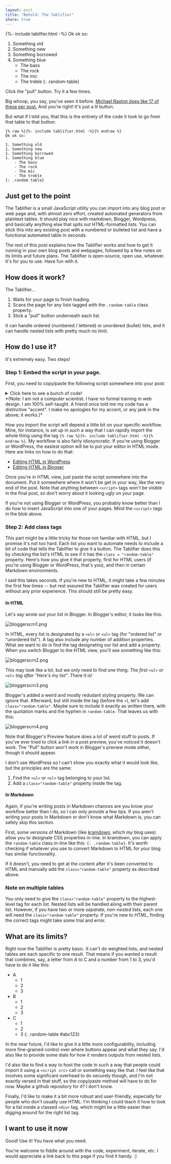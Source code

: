 ```yaml
---
layout: post
title: "Behold: The Tablifier"
share: true
---
```

{%- include tablifier.html -%}
Ok ok so:

1. Something old
1. Something new
1. Something borrowed
1. Something blue
	- The bass
	- The rock
	- The mic
	- The treble
{: .random-table}

Click the "pull" button. Try it a few times.

Big whoop, you say, you've seen it before. [Michael Raston does like 17 of these per post.](http://lizardmandiaries.blogspot.com/) And you're right! It's just a lil button.

But what if I told you, that this is the entirety of the code it took to go from that table to that button:

```
{% raw %}{%- include tablifier.html -%}{% endraw %}
Ok ok so:

1. Something old
1. Something new
1. Something borrowed
1. Something blue
	- The bass
	- The rock
	- The mic
	- The treble
{: .random table}
```

## Just get to the point
The Tablifier is a small JavaScript utility you can import into any blog post or web page and, with almost zero effort, created automated generators from plaintext tables. It should play nice with markdown, Blogger, Wordpress, and basically anything else that spits out HTML-formatted lists. You can stick this into any existing post with a numbered or bulleted list and have a functional automated table in seconds.

The rest of this post explains how the Tablifier works and how to get it running in your own blog posts and webpages, followed by a few notes on its limits and future plans. The Tablifier is open-source, open use, whatever. It's for you to use. Have fun with it.

## How does it work?
The Tablifier...
1. Waits for your page to finish loading.
2. Scans the page for any lists tagged with the `.random-table` class property.
3. Stick a "pull" button underneath each list.

It can handle ordered (numbered / lettered) or unordered (bullet) lists, and it can handle nested lists with pretty much no limit.

## How do I use it?
It's extremely easy. Two steps!

### Step 1: Embed the script in your page.
First, you need to copy/paste the following script somewhere into your post:
<details>
 <summary>Click here to see a bunch of code!</summary>
 <p>
 <code><script>
	class Table {
		static separator = ": ";
		
		constructor(list, name = false) {
			this.name = name;
			this.list = this.populateList(list); //nodeList
		}

		populateList(list) {
			let node = list;
			let arr = false;
			if (["UL","OL"].includes(node.tagName)) {
				arr = [];
				for (let x of node.children) {
					if (x.children.length == 0) {
						arr.push(x.innerHTML);
					} else {
						let newName = false;
						if (x.tagName == "LI") {
							newName = x.innerHTML.replace(/\s/g, " ").match(/(.+)?(<ul>|<ol>)/im)[1].trim();
						}
						arr.push(new Table(x.querySelector("ul,ol"),newName));
					}
				}
			}
			return arr;
		}

		pull() {
			let len = this.list.length;
			let list = this.list;
			let e = list[Math.floor(Math.random() * len)];
			if (e instanceof Table) {
				return ("" + ((e.name && e.name + Table.separator )|| "") + e.pull());
			} else return e;
		}
	}

	const Tables = {
		count:0
	};

	window.onload = (event) => {
		document.querySelectorAll(".random-table").forEach(
			function(node) {
				let id;
				if (!node.id) {
					node.id = "_UNASSIGNED_"+(++Tables.count);
				}
				id = node.id;
				Tables[id] = new Table(node);
				Tables[id]._button = `
					<p>
					<button onclick="document.getElementById('${id}_readout').innerHTML = Tables['${id}'].pull();">Pull</button> 
					<span id="${id}_readout"></span>
					</p>`;
				document.getElementById(id).outerHTML += Tables[id]._button;
			}
		);
	};
</script></code>
 </p>
 </details>
*(Note: I am not a computer scientist. I have no formal training in web design. I am 100% self-taught. A friend once told me my code has a distinctive "accent". I make no apologies for my accent, or any jank in the above; it works.)*

How you import the script will depend a little bit on your specific workflow. Mine, for instance, is set up in such a way that I can rapidly import the whole thing using the tag `{% raw %}{%- include tablifier.html -%}{% endraw %}`. My workflow is also fairly idiosyncratic. If you're using Blogger or WordPress, the easiest option will be to put your editor in HTML mode. Here are links on how to do that:
- [Editing HTML in WordPress](https://wordpress.com/support/editors/#edit-html-in-the-word-press-editor)
- [Editing HTML in Blogger](https://support.google.com/blogger/thread/50045059/how-can-i-edit-as-html-in-the-new-blogger-interface?hl=en)

Once you're in HTML view, just paste the script somewhere into the document. Put it somewhere where it won't be get in your way, like the very end of the post. Note that anything between `<script>` tags won't be visible in the final post, so don't worry about it looking ugly on your page.

If you're not using Blogger or WordPress, you probably know better than I do how to insert JavaScript into one of your pages. Mind the `<script>` tags in the blob above.

### Step 2: Add class tags
This part might be a little tricky for those not familiar with HTML, but I promise it's not too hard. Each list you want to automate needs to include a bit of code that tells the Tablifier to give it a button. The Tablifier does this by checking the list's HTML to see if it has the `class = "random-table"` property. Here's how you give it that property, first for HTML users (if you're using Blogger or WordPress, that's you), and then in certain Markdown environments.

I said this takes seconds. If you're new to HTML, it might take a few minutes the first few times -- but rest assured the Tablifier was created for users without any prior experience. This should still be pretty easy.

#### In HTML
Let's say wrote out your list in Blogger. In Blogger's editor, it looks like this:

![bloggerscrn1.png](/img/bloggerscrn1.png)

In HTML, every list is designated by a `<ol>` or `<ul>` tag (for "ordered list" or "unordered list"). A tag also include any number of addition properties. What we want to do is find the tag designating our list and add a property. When you switch Blogger to the HTML view, you'll see something like this:

![bloggerscrn2.png](/img/bloggerscrn2.png)

This may look like a lot, but we only need to find one thing: *The first* `<ul>` *or* `<ol>` *tag after "Here's my list"*. There it is!

![bloggerscrn3.png](/img/bloggerscrn3.png)

Blogger's added a weird and mostly redudant styling property. We can ignore that. Afterward, but still inside the tag (before the `>`), let's add `class="random-table"`. Maybe sure to include it exactly as written there, with the quotation marks and the hyphen in `random-table`. That leaves us with this:

![bloggerscrn4.png](/img/bloggerscrn4.png)

Note that Blogger's Preview feature does a lot of weird stuff to posts. If you've ever tried to click a link in a post preview, you've noticed it doesn't work. The "Pull" button won't work in Blogger's preview mode either, though it should appear.

I don't use WordPress so I can't show you exactly what it would look like, but the principles are the same:
1. Find the `<ul>` or `<ol>` tag belonging to your list.
2. Add a `class="random-table"` property inside the tag.

#### In Markdown
Again, if you're writing posts in Markdown chances are you know your workflow better than I do, so I can only provide a few tips. If you aren't writing your posts in Markdown or don't know what Markdown is, you can safely skip this section.

First, some versions of Markdown (like [kramdown](https://kramdown.gettalong.org/), which my blog uses) allow you to designate CSS properties in-line. In kramdown, you can apply the `random-table` class in-line like this: `{: .random-table}`. It's worth checking if whatever you use to convert Markdown to HTML for your blog has similar functionality.

If it doesn't, you need to get at the content after it's been converted to HTML and manually add the `class="random-table"` property as described above.

### Note on multiple tables
You only need to give the `class="random-table"` property to the highest-level tag for each list.  Nested lists will be handled along with their parent list. However, if you have two or more *separate, non-nested* lists, each one will need the `class="random-table"` property. If you're new to HTML, finding the correct tags might take some trial and error.

## What are its limits?
Right now the Tablifier is pretty basic. It can't do weighted lists, and nested tables are each specific to one result. That means if you wanted a result that combines, say, a letter from A to C and a number from 1 to 3, you'd have to do it like this:

- A
	- 1
	- 2
	- 3
- B
	- 1
	- 2
	- 3
- C
	- 1
	- 2
	- 3
{: .random-table #abc123}

In the near future, I'd like to give it a little more configurability, including more fine-grained control over where buttons appear and what they say. I'd also like to provide some dials for how it renders outputs from nested lists.

I'd also like to find a way to host the code in such a way that people could import it using a `<script src>` call or something easy like that. I feel like that involves some significant overhead to do securely though, and I'm not exactly versed in that stuff, so the copy/paste method will have to do for now. Maybe a github repository for it? I don't know.

Finally, I'd like to make it a bit more robust and user-friendly, especially for people who don't usually use HTML. I'm thinking I could teach it how to look for a list inside a classed `<div>` tag, which might be a little easier than digging around for the right list tag.

## I want to use it now
Good! Use it! You have what you need.

You're welcome to fiddle around with the code, experiment, iterate, etc. I would appreciate a link back to this page if you find it handy. :)